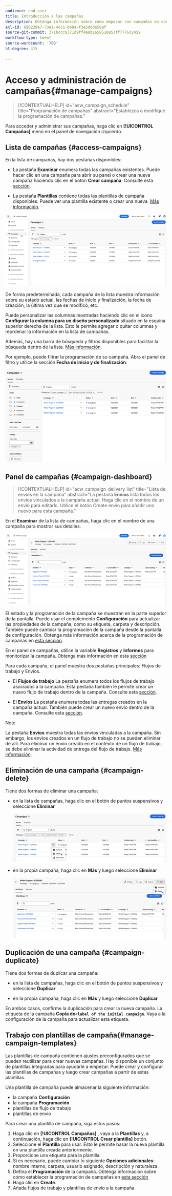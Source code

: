 ```yaml
---
audience: end-user
title: Introducción a las campañas
description: Obtenga información sobre cómo empezar con campañas en canales múltiples
exl-id: 690229e7-73e1-4cc1-b69a-f3e5d8de58af
source-git-commit: 371bccc8371d9ff4a9b1659510953ff7776c2459
workflow-type: tm+mt
source-wordcount: '709'
ht-degree: 41%

---
```


# Acceso y administración de campañas{#manage-campaigns}

>[!CONTEXTUALHELP]
>id="acw_campaign_schedule"
>title="Programación de campañas"
>abstract="Establezca o modifique la programación de campañas."

Para acceder y administrar sus campañas, haga clic en **[!UICONTROL Campañas]** menú en el panel de navegación izquierdo.

## Lista de campañas {#access-campaigns}

En la lista de campañas, hay dos pestañas disponibles:

* La pestaña **Examinar** enumera todas las campañas existentes. Puede hacer clic en una campaña para abrir su panel o crear una nueva campaña haciendo clic en el botón **Crear campaña**. Consulte esta [sección](create-campaigns.md#create-campaigns).

* La pestaña **Plantillas** contiene todas las plantillas de campaña disponibles. Puede ver una plantilla existente o crear una nueva. [Más información](#manage-campaign-templates).

![Lista de campañas](assets/campaign-list.png)

De forma predeterminada, cada campaña de la lista muestra información sobre su estado actual, las fechas de inicio y finalización, la fecha de creación, la última vez que se modificó, etc.

Puede personalizar las columnas mostradas haciendo clic en el icono **Configurar la columna para un diseño personalizado** situado en la esquina superior derecha de la lista. Esto le permite agregar o quitar columnas y reordenar la información en la lista de campañas.

Además, hay una barra de búsqueda y filtros disponibles para facilitar la búsqueda dentro de la lista. [Más información](../get-started/user-interface.md#list-screens).

Por ejemplo, puede filtrar la programación de su campaña. Abra el panel de filtro y utilice la sección **Fecha de inicio y de finalización**:

![Filtro de campaña](assets/campaign-filter-on-dates.png)

## Panel de campañas {#campaign-dashboard}

>[!CONTEXTUALHELP]
>id="acw_campaign_delivery_list"
>title="Lista de envíos en la campaña"
>abstract="La pestaña **Envíos** lista todos los envíos vinculados a la campaña actual. Haga clic en el nombre de un envío para editarlo. Utilice el botón Create envío para añadir uno nuevo para esta campaña."

En el **Examinar** de la lista de campañas, haga clic en el nombre de una campaña para mostrar sus detalles.

![Panel de campañas](assets/campaign-dashboard.png)

El estado y la programación de la campaña se muestran en la parte superior de la pantalla. Puede usar el complemento **Configuración** para actualizar las propiedades de la campaña, como su etiqueta, carpeta y descripción. También puede cambiar la programación de la campaña desde la pantalla de configuración. Obtenga más información acerca de la programación de campañas en [esta sección](create-campaigns.md#campaign-schedule).

En el panel de campañas, utilice la variable **Registros** y **Informes** para monitorizar la campaña. Obtenga más información en esta [sección](create-campaigns.md#create-campaigns)

Para cada campaña, el panel muestra dos pestañas principales: Flujos de trabajo y Envíos.

* El **Flujos de trabajo** La pestaña enumera todos los flujos de trabajo asociados a la campaña. Esta pestaña también le permite crear un nuevo flujo de trabajo dentro de la campaña. Consulte esta [sección](create-campaigns.md#create-campaigns).

* El **Envíos** La pestaña enumera todas las entregas creados en la campaña actual. También puede crear un nuevo envío dentro de la campaña. Consulte esta [sección](create-campaigns.md#create-campaigns).

>[!NOTE]
>
>La pestaña **Envíos** muestra todas las envíos vinculadas a la campaña. Sin embargo, los envíos creados en un flujo de trabajo no se pueden eliminar de allí. Para eliminar un envío creado en el contexto de un flujo de trabajo, se debe eliminar la actividad de entrega del flujo de trabajo. [Más información](../msg/gs-messages.md#delivery-delete).


## Eliminación de una campaña {#campaign-delete}

Tiene dos formas de eliminar una campaña:

* en la lista de campañas, haga clic en el botón de puntos suspensivos y seleccione **Eliminar**

  ![Eliminación de una campaña de la lista de campañas](assets/delete-a-campaign-from-list.png)

* en la propia campaña, haga clic en **Más** y luego seleccione **Eliminar**

  ![Eliminar una campaña del panel de campañas](assets/delete-a-campaign-from-dashboard.png)


## Duplicación de una campaña {#campaign-duplicate}

Tiene dos formas de duplicar una campaña:

* en la lista de campañas, haga clic en el botón de puntos suspensivos y seleccione **Duplicar**

* en la propia campaña, haga clic en **Más** y luego seleccione **Duplicar**

En ambos casos, confirme la duplicación para crear la nueva campaña. La etiqueta de la campaña **Copia de`<label of the initial campaign`**. Vaya a la configuración de la campaña para actualizar esta etiqueta.


## Trabajo con plantillas de campaña{#manage-campaign-templates}

Las plantillas de campaña contienen ajustes preconfigurados que se pueden reutilizar para crear nuevas campañas. Hay disponible un conjunto de plantillas integradas para ayudarle a empezar. Puede crear y configurar las plantillas de campañas y luego crear campañas a partir de estas plantillas.

Una plantilla de campaña puede almacenar la siguiente información:

* la campaña **Configuración**
* la campaña  **Programación**
* plantillas de flujo de trabajo
* plantillas de envío

Para crear una plantilla de campaña, siga estos pasos:

1. Haga clic en **[!UICONTROL Campañas]** , vaya a la **Plantillas** y, a continuación, haga clic en **[!UICONTROL Crear plantilla]** botón.
1. Seleccione el **Plantilla** para usar. Esto le permite basar la nueva plantilla en una plantilla creada anteriormente.
1. Proporcione una etiqueta para la plantilla.
1. Si es necesario, puede cambiar lo siguiente **Opciones adicionales**: nombre interno, carpeta, usuario asignado, descripción y naturaleza.
1. Defina el **Programación** de la campaña. Obtenga información sobre cómo establecer la programación de campañas en [esta sección](create-campaigns.md#campaign-schedule)
1. Haga clic en **Create**.
1. Añada flujos de trabajo y plantillas de envío a la campaña.
